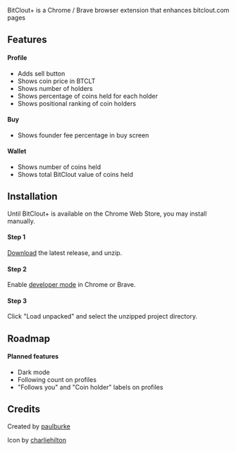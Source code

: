 BitClout+ is a Chrome / Brave browser extension that enhances bitclout.com pages

## Features

#### Profile 
- Adds sell button
- Shows coin price in BTCLT
- Shows number of holders
- Shows percentage of coins held for each holder
- Shows positional ranking of coin holders

#### Buy
- Shows founder fee percentage in buy screen
  
#### Wallet
- Shows number of coins held
- Shows total BitClout value of coins held

## Installation

Until BitClout+ is available on the Chrome Web Store, you may install manually.

#### Step 1

[Download](https://github.com/iPaulPro/BitCloutPlus/releases/tag/v0.1) the latest release, and unzip.

#### Step 2

Enable [developer mode](https://developer.chrome.com/docs/extensions/mv2/faq/#faq-dev-01) in Chrome or Brave.

#### Step 3

Click "Load unpacked" and select the unzipped project directory.

## Roadmap

#### Planned features
- Dark mode
- Following count on profiles
- "Follows you" and "Coin holder" labels on profiles

## Credits

Created by [paulburke](https://bitclout.com/u/paulburke)

Icon by [charliehilton](https://bitclout.com/u/charliehilton)
